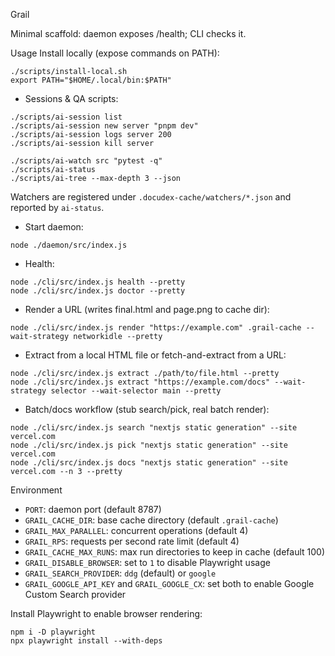 Grail

Minimal scaffold: daemon exposes /health; CLI checks it.

Usage
Install locally (expose commands on PATH):

```
./scripts/install-local.sh
export PATH="$HOME/.local/bin:$PATH"
```

- Sessions & QA scripts:

```
./scripts/ai-session list
./scripts/ai-session new server "pnpm dev"
./scripts/ai-session logs server 200
./scripts/ai-session kill server

./scripts/ai-watch src "pytest -q"
./scripts/ai-status
./scripts/ai-tree --max-depth 3 --json
```

Watchers are registered under `.docudex-cache/watchers/*.json` and reported by `ai-status`.

- Start daemon:

```
node ./daemon/src/index.js
```

- Health:

```
node ./cli/src/index.js health --pretty
node ./cli/src/index.js doctor --pretty
```

- Render a URL (writes final.html and page.png to cache dir):

```
node ./cli/src/index.js render "https://example.com" .grail-cache --wait-strategy networkidle --pretty
```

- Extract from a local HTML file or fetch-and-extract from a URL:

```
node ./cli/src/index.js extract ./path/to/file.html --pretty
node ./cli/src/index.js extract "https://example.com/docs" --wait-strategy selector --wait-selector main --pretty
```

- Batch/docs workflow (stub search/pick, real batch render):

```
node ./cli/src/index.js search "nextjs static generation" --site vercel.com
node ./cli/src/index.js pick "nextjs static generation" --site vercel.com
node ./cli/src/index.js docs "nextjs static generation" --site vercel.com --n 3 --pretty
```

Environment

- `PORT`: daemon port (default 8787)
- `GRAIL_CACHE_DIR`: base cache directory (default `.grail-cache`)
- `GRAIL_MAX_PARALLEL`: concurrent operations (default 4)
- `GRAIL_RPS`: requests per second rate limit (default 4)
- `GRAIL_CACHE_MAX_RUNS`: max run directories to keep in cache (default 100)
- `GRAIL_DISABLE_BROWSER`: set to `1` to disable Playwright usage
- `GRAIL_SEARCH_PROVIDER`: `ddg` (default) or `google`
- `GRAIL_GOOGLE_API_KEY` and `GRAIL_GOOGLE_CX`: set both to enable Google Custom Search provider

Install Playwright to enable browser rendering:

```
npm i -D playwright
npx playwright install --with-deps
```
